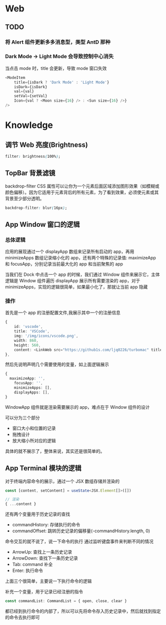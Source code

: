 # Web

## TODO

### 将 Alert 组件更新多多消息型，类型 AntD 那种

### Dark Mode -> Light Mode 会导致控制中心消失

当点击 mode 时，title 会更新，导致 mode 窗口失效

```typescript
<ModeItem
	title={isDark ? 'Dark Mode' : 'Light Mode'}
	isDark={isDark}
	val={val}
	setVal={setVal}
	Icon={val ? <Moon size={16} /> : <Sun size={16} />}
/>
```

# Knowledge

## 调节 Web 亮度(Brightness)

```css
filter: brightness(100%);
```

## TopBar 背景滤镜

backdrop-filter CSS 属性可以让你为一个元素后面区域添加图形效果（如模糊或颜色偏移）。因为它适用于元素背后的所有元素，为了看到效果，必须使元素或其背景至少部分透明。

```css
backdrop-filter: blur(16px);
```

## App Window 窗口的逻辑

### 总体逻辑

应用的展现通过一个 displayApp 数组来记录所有启动的 app，再用 minimizeApps 数组记录缩小化的 app，还有两个特殊的记录值: maximizeApp 和 focusApp，分别记录当前最大化的 app 和当前聚焦的 app

当我们在 Dock 中点击一个 app 的时候，我们通过 Window 组件来展示它，主体逻辑是 Window 组件遍历 displayApp 展示所有需要渲染的 app，对于 minimizeApps，实现的逻辑很简单，如果最小化了，那就让当前 app 隐藏

### 操作

首先是一个 app 的注册配置文件,我展示其中一个的注册信息

```typescript
{
	id: 'vscode',
	title: 'VSCode',
	img: '/img/icons/vscode.png',
	width: 860,
	height: 560,
	content: <LinkWeb src="https://github1s.com/ljq0226/turbomac" title="VSCode" />,
},
```

然后先说明声明几个需要使用的变量，如上面逻辑展示

```typescript
{
  maximizeApp: '',
	focusApp: '',
	minimizeApps: [],
	displayApps: [],
}
```

WindowApp 组件就是渲染需要展示的 app，难点在于 Window 组件的设计

可以分为三个部分

- 窗口大小和位置的记录
- 拖拽设计
- 放大缩小所对应的逻辑

具体的就不展示了，整体来说，其实还是很简单的。

## App Terminal 模块的逻辑

对于终端内容命令的展示，通过一个 JSX 数组存储并渲染的

```typescript
const [content, setContent] = useState<JSX.Element[]>([])

// 渲染
{ ...content }
```

还有两个变量用于历史记录的查找

- commandHistory: 存储执行的命令
- commandOffset: 跳转历史记录的偏移量(-commandHistory.length, 0)

命令交互的就不说了，说一下命令的执行
通过监听键盘事件来判断不同的情况

- ArrowUp: 查找上一条历史记录
- ArrowDown: 查找下一条历史记录
- Tab: command 补全
- Enter: 执行命令

上面三个很简单，主要说一下执行命令的逻辑

补充一个变量，用于记录已经注册的指令

```typescript
const commandList: CommandList = { open, close, clear }
```

都已经到执行命令的内部了，所以可以先将命令存入历史记录中，然后就找到指定的命令去执行即可
